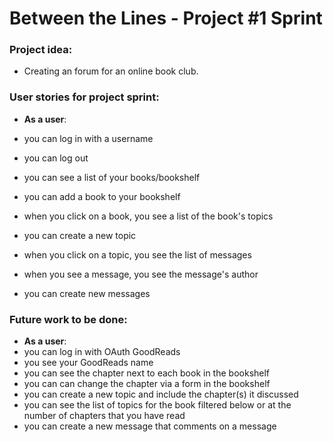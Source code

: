 # Between the Lines - Project #1 Sprint

### Project idea:

- Creating an forum for an online book club.

### User stories for project sprint:
- **As a user**:
- you can log in with a username
- you can log out
- you can see a list of your books/bookshelf
- you can add a book to your bookshelf

- when you click on a book, you see a list of the book's topics
- you can create a new topic

- when you click on a topic, you see the list of messages
- when you see a message, you see the message's author
- you can create new messages

### Future work to be done:
- **As a user**:
- you can log in with OAuth GoodReads
- you see your GoodReads name
- you can see the chapter next to each book in the bookshelf
- you can can change the chapter via a form in the bookshelf
- you can create a new topic and include the chapter(s) it discussed
- you can see the list of topics for the book filtered below or at the number of chapters that you have read
- you can create a new message that comments on a message
